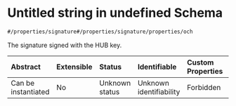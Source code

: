 # Untitled string in undefined Schema

```txt
#/properties/signature#/properties/signature/properties/och
```

The signature signed with the HUB key.

| Abstract            | Extensible | Status         | Identifiable            | Custom Properties | Additional Properties | Access Restrictions | Defined In                                                                  |
| :------------------ | :--------- | :------------- | :---------------------- | :---------------- | :-------------------- | :------------------ | :-------------------------------------------------------------------------- |
| Can be instantiated | No         | Unknown status | Unknown identifiability | Forbidden         | Allowed               | none                | [attribute.json*](../../../../ocf-spec/0.0.1/schema/attribute.json "open original schema") |
